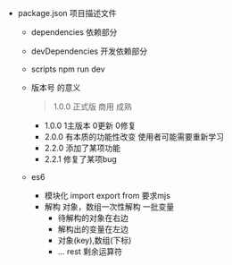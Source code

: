 - package.json
  项目描述文件
  - dependencies 依赖部分
  - devDependencies 开发依赖部分
  - scripts
    npm run dev 

  - 版本号 的意义
    > 1.0.0 正式版 商用 成熟
    - 1.0.0  1主版本  0更新  0修复
    - 2.0.0 有本质的功能性改变 使用者可能需要重新学习
    - 2.2.0 添加了某项功能
    - 2.2.1 修复了某项bug

  - es6 
    - 模块化 import export from  要求mjs 
    - 解构
      对象，数组一次性解构 一批变量
      - 待解构的对象在右边
      - 解构出的变量在左边
      - 对象(key),数组(下标)
      - ... rest  剩余运算符
      
